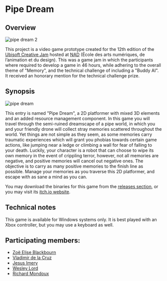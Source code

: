 # Pipe Dream

## Overview

![pipe dream 2](https://user-images.githubusercontent.com/7291039/45912853-3a266780-bdf6-11e8-98cc-13a5ce1be6ea.png) 

This project is a video game prototype created for the 12th edition of the [Ubisoft Creative Jam](https://itch.io/jam/creative-jam-12) hosted at [NAD](https://www.nad.ca/fr) (École des arts numériques, de l’animation et du design). This was a game jam in which the participants where required to develop a game in 46 hours, while adhering to the overall theme of "Memory", and the technical challenge of including a "Buddy AI". It received an honorary mention for the technical challenge prize.

## Synopsis

![pipe dream](https://user-images.githubusercontent.com/7291039/45912841-09dec900-bdf6-11e8-97dc-7fbd5a116282.png)

This entry is named "Pipe Dream", a 2D platformer with mixed 3D elements and an added resource management component. In this game you will travel through the semi-ruined dreamscape of a pipe world, in which you and your friendly drone will collect stray memories scattered throughout the world. Yet things are not simple as they seem, as some memories carry traumatic experiences which will grant you phobias towards certain game actions, like jumping near a ledge or climbing a wall for fear of falling to your death. Luckily, your character is a robot that can choose to wipe its own memory in the event of crippling terror, however, not all memories are negative, and positive memories will cancel out negative ones. The objective is to carry as many positive memories to the finish line as possible. Manage your memories as you traverse this 2D platformer, and escape with as sane a mind as you can.

You may download the binaries for this game from the [releases section](https://github.com/Yisas/NADCreativeJam2018/releases/tag/v1.0), or you may visit its [itch.io website](https://yisas.itch.io/pipe-dream).

## Technical notes

This game is available for Windows systems only. It is best played with an Xbox controller, but you may use a keyboard as well.

## Participating members:

* [Zoë Elise Blackbourn](https://github.com/Zanadi)
* [Vladimir de la Cruz](https://github.com/Vladimirdlc)
* [Jesus Imery](https://github.com/Yisas)
* [Wesley Lord](https://github.com/Thanelord)
* [Richard Mondoux](https://github.com/mondoux)
